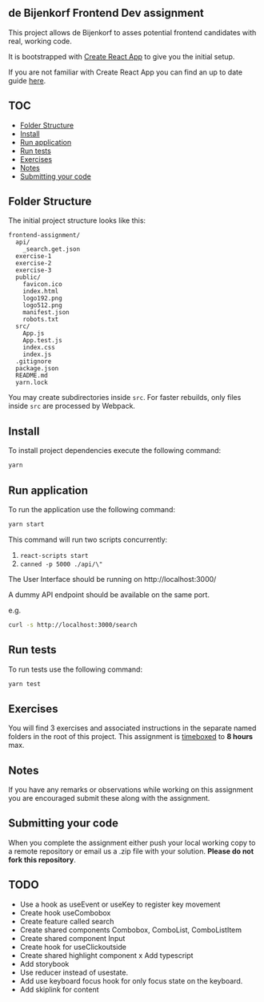 <!-- omit in toc -->

## de Bijenkorf Frontend Dev assignment

This project allows de Bijenkorf to asses potential frontend candidates with real, working code.

It is bootstrapped with [Create React App](https://github.com/facebook/create-react-app) to give you the initial setup.

If you are not familiar with Create React App you can find an up to date guide [here](https://github.com/facebook/create-react-app/blob/master/packages/cra-template/template/README.md).

<!-- omit in toc -->

## TOC

-   [Folder Structure](#folder-structure)
-   [Install](#install)
-   [Run application](#run-application)
-   [Run tests](#run-tests)
-   [Exercises](#exercises)
-   [Notes](#notes)
-   [Submitting your code](#submitting-your-code)

## Folder Structure

The initial project structure looks like this:

```
frontend-assignment/
  api/
    _search.get.json
  exercise-1
  exercise-2
  exercise-3
  public/
    favicon.ico
    index.html
    logo192.png
    logo512.png
    manifest.json
    robots.txt
  src/
    App.js
    App.test.js
    index.css
    index.js
  .gitignore
  package.json
  README.md
  yarn.lock
```

You may create subdirectories inside `src`. For faster rebuilds, only files inside `src` are processed by Webpack.

## Install

To install project dependencies execute the following command:

```sh
yarn
```

## Run application

To run the application use the following command:

```sh
yarn start
```

This command will run two scripts concurrently:

1. `react-scripts start`
2. `canned -p 5000 ./api/\"`

The User Interface should be running on http://localhost:3000/

A dummy API endpoint should be available on the same port.

e.g.

```sh
curl -s http://localhost:3000/search
```

## Run tests

To run tests use the following command:

```sh
yarn test
```

## Exercises

You will find 3 exercises and associated instructions in the separate named folders in the root of this project. This assignment is [timeboxed](https://en.wikipedia.org/wiki/Timeboxing) to **8 hours** max.

## Notes

If you have any remarks or observations while working on this assignment you are encouraged submit these along with the assignment.

## Submitting your code

When you complete the assignment either push your local working copy to a remote repository or email us a .zip file with your solution. **Please do not fork this repository**.

## TODO

-   Use a hook as useEvent or useKey to register key movement
-   Create hook useCombobox
-   Create feature called search
-   Create shared components Combobox, ComboList, ComboListItem
-   Create shared component Input
-   Create hook for useClickoutside
-   Create shared highlight component
    x Add typescript
-   Add storybook
-   Use reducer instead of usestate.
-   Add use keyboard focus hook for only focus state on the keyboard.
-   Add skiplink for content
